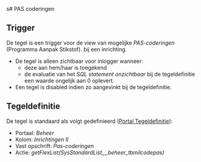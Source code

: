 s# PAS coderingen

## Trigger

De tegel is een trigger voor de view van mogelijke *PAS-coderingen* (Programma Aanpak Stikstof). bij een inrichting.

* De tegel is alleen zichtbaar voor inlogger wanneer:
  * deze aan hem/haar is toegekend
  * de evaluatie van het *SQL statement onzichtbaar* bij de tegeldefinitie een waarde ongelijk aan 0 oplevert.
* Een tegel is disabled indien zo aangevinkt bij de tegeldefinitie.

## Tegeldefinitie

De tegel is standaard als volgt gedefinieerd ([Portal Tegeldefinitie](/docs/instellen_inrichten/portaldefinitie/portal_tegel.md)):

* Portaal: *Beheer*
* Kolom: *Inrichtingen II*
* Vast opschrift: *Pas-coderingen*
* Actie: *getFlexList(SysStandardList,,,,beheer_tbmilcodepas)*
